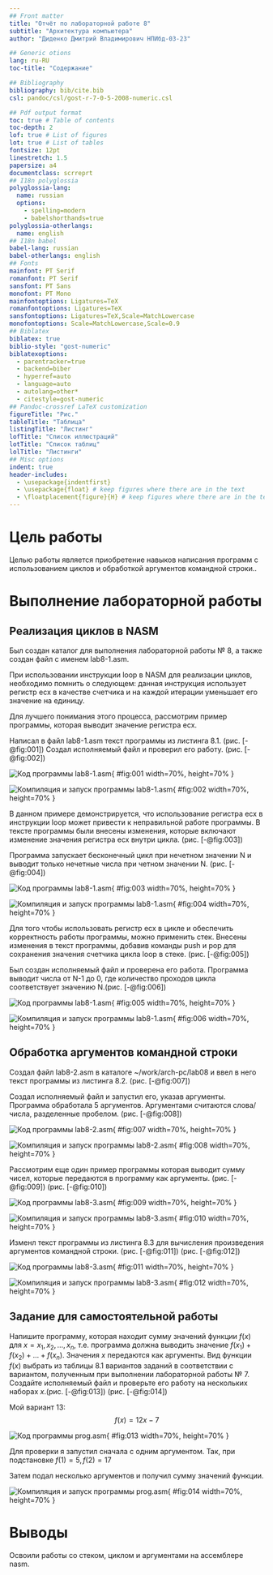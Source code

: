 ```yaml
---
## Front matter
title: "Отчёт по лабораторной работе 8"
subtitle: "Архитектура компьютера"
author: "Диденко Дмитрий Владимирович НПИбд-03-23"

## Generic otions
lang: ru-RU
toc-title: "Содержание"

## Bibliography
bibliography: bib/cite.bib
csl: pandoc/csl/gost-r-7-0-5-2008-numeric.csl

## Pdf output format
toc: true # Table of contents
toc-depth: 2
lof: true # List of figures
lot: true # List of tables
fontsize: 12pt
linestretch: 1.5
papersize: a4
documentclass: scrreprt
## I18n polyglossia
polyglossia-lang:
  name: russian
  options:
	- spelling=modern
	- babelshorthands=true
polyglossia-otherlangs:
  name: english
## I18n babel
babel-lang: russian
babel-otherlangs: english
## Fonts
mainfont: PT Serif
romanfont: PT Serif
sansfont: PT Sans
monofont: PT Mono
mainfontoptions: Ligatures=TeX
romanfontoptions: Ligatures=TeX
sansfontoptions: Ligatures=TeX,Scale=MatchLowercase
monofontoptions: Scale=MatchLowercase,Scale=0.9
## Biblatex
biblatex: true
biblio-style: "gost-numeric"
biblatexoptions:
  - parentracker=true
  - backend=biber
  - hyperref=auto
  - language=auto
  - autolang=other*
  - citestyle=gost-numeric
## Pandoc-crossref LaTeX customization
figureTitle: "Рис."
tableTitle: "Таблица"
listingTitle: "Листинг"
lofTitle: "Список иллюстраций"
lotTitle: "Список таблиц"
lolTitle: "Листинги"
## Misc options
indent: true
header-includes:
  - \usepackage{indentfirst}
  - \usepackage{float} # keep figures where there are in the text
  - \floatplacement{figure}{H} # keep figures where there are in the text
---
```


# Цель работы

Целью работы является приобретение навыков написания программ с использованием циклов и обработкой аргументов командной строки..

# Выполнение лабораторной работы

## Реализация циклов в NASM

Был создан каталог для выполнения лабораторной работы № 8, а также создан файл с именем lab8-1.asm. 

При использовании инструкции loop в NASM для реализации циклов, 
необходимо помнить о следующем: данная инструкция использует регистр ecx 
в качестве счетчика и на каждой итерации уменьшает его значение на единицу. 

Для лучшего понимания этого процесса, рассмотрим пример программы, 
которая выводит значение регистра ecx.

Написал в файл lab8-1.asm текст программы из листинга 8.1. (рис. [-@fig:001])
Создал исполняемый файл и проверил его работу. (рис. [-@fig:002])

![Код программы lab8-1.asm](image/01.png){ #fig:001 width=70%, height=70% }

![Компиляция и запуск программы lab8-1.asm](image/02.png){ #fig:002 width=70%, height=70% }

В данном примере демонстрируется, что использование регистра ecx в инструкции 
loop может привести к неправильной работе программы. В тексте программы были внесены
 изменения, которые включают изменение значения регистра ecx внутри цикла. (рис. [-@fig:003])

Программа запускает бесконечный цикл при нечетном значении N и 
выводит только нечетные числа при четном значении N. (рис. [-@fig:004])

![Код программы lab8-1.asm](image/03.png){ #fig:003 width=70%, height=70% }

![Компиляция и запуск программы lab8-1.asm](image/04.png){ #fig:004 width=70%, height=70% }

Для того чтобы использовать регистр ecx в цикле и обеспечить корректность работы программы, 
можно применить стек. Внесены изменения в текст программы, добавив команды 
push и pop для сохранения значения счетчика цикла loop в стеке. (рис. [-@fig:005])

Был создан исполняемый файл и проверена его работа. 
Программа выводит числа от N-1 до 0, где количество проходов цикла соответствует значению N.(рис. [-@fig:006])

![Код программы lab8-1.asm](image/05.png){ #fig:005 width=70%, height=70% }

![Компиляция и запуск программы lab8-1.asm](image/06.png){ #fig:006 width=70%, height=70% }

## Обработка аргументов командной строки

Создал файл lab8-2.asm в каталоге ~/work/arch-pc/lab08 и ввел в него 
текст программы из листинга 8.2. (рис. [-@fig:007])

Создал исполняемый файл и запустил его, указав аргументы.
Программа обработала 5 аргументов. Аргументами считаются слова/числа, разделенные пробелом. (рис. [-@fig:008])

![Код программы lab8-2.asm](image/07.png){ #fig:007 width=70%, height=70% }

![Компиляция и запуск программы lab8-2.asm](image/08.png){ #fig:008 width=70%, height=70% }

Рассмотрим еще один пример программы которая выводит сумму чисел,
которые передаются в программу как аргументы. (рис. [-@fig:009]) (рис. [-@fig:010])

![Код программы lab8-3.asm](image/09.png){ #fig:009 width=70%, height=70% }

![Компиляция и запуск программы lab8-3.asm](image/10.png){ #fig:010 width=70%, height=70% }

Изменл текст программы из листинга 8.3 для вычисления произведения
аргументов командной строки. (рис. [-@fig:011]) (рис. [-@fig:012])

![Код программы lab8-3.asm](image/11.png){ #fig:011 width=70%, height=70% }

![Компиляция и запуск программы lab8-3.asm](image/12.png){ #fig:012 width=70%, height=70% }

## Задание для самостоятельной работы

Напишите программу, которая находит сумму значений функции 
$f(x)$ для $x = x_1, x_2, ..., x_n$, т.е. программа должна выводить значение 
$f(x_1) + f(x_2)+ ... +f(x_n)$. 
Значения $x$ передаются как аргументы. 
Вид функции $f(x)$ выбрать из таблицы 8.1 вариантов заданий в соответствии с вариантом, 
полученным при выполнении лабораторной работы № 7. 
Создайте исполняемый файл и проверьте его работу на нескольких наборах $x$.(рис. [-@fig:013]) (рис. [-@fig:014])

Мой вариант 13: $$f(x) = 12x - 7$$ 

![Код программы prog.asm](image/13.png){ #fig:013 width=70%, height=70% }

Для проверки я запустил сначала с одним аргументом. Так, при подстановке $f(1)=5, f(2)=17$

Затем подал несколько аргументов и получил сумму значений функции.

![Компиляция и запуск программы prog.asm](image/14.png){ #fig:014 width=70%, height=70% }

# Выводы

Освоили работы со стеком, циклом и аргументами на ассемблере nasm.